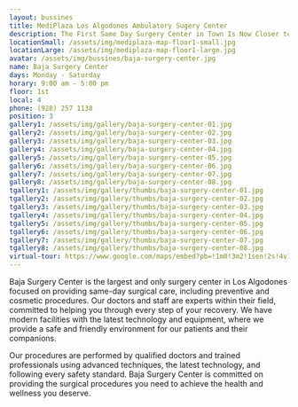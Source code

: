 ```yaml
---
layout: bussines
title: MediPlaza Los Algodones Ambulatory Sugery Center 
description: The First Same Day Surgery Center in Town Is Now Closer to You. Don't Worry About an Overnight Stay, Come and Check the Variety of Options We Have for You.
locationSmall: /assets/img/mediplaza-map-floor1-small.jpg
locationLarge: /assets/img/mediplaza-map-floor1-large.jpg
avatar: /assets/img/bussines/baja-surgery-center.jpg
name: Baja Surgery Center
days: Monday - Saturday
horary: 9:00 am - 5:00 pm
floor: 1st
local: 4
phone: (928) 257 1138
position: 3
gallery1: /assets/img/gallery/baja-surgery-center-01.jpg
gallery2: /assets/img/gallery/baja-surgery-center-02.jpg
gallery3: /assets/img/gallery/baja-surgery-center-03.jpg
gallery4: /assets/img/gallery/baja-surgery-center-04.jpg
gallery5: /assets/img/gallery/baja-surgery-center-05.jpg
gallery6: /assets/img/gallery/baja-surgery-center-06.jpg
gallery7: /assets/img/gallery/baja-surgery-center-07.jpg
gallery8: /assets/img/gallery/baja-surgery-center-08.jpg
tgallery1: /assets/img/gallery/thumbs/baja-surgery-center-01.jpg
tgallery2: /assets/img/gallery/thumbs/baja-surgery-center-02.jpg
tgallery3: /assets/img/gallery/thumbs/baja-surgery-center-03.jpg
tgallery4: /assets/img/gallery/thumbs/baja-surgery-center-04.jpg
tgallery5: /assets/img/gallery/thumbs/baja-surgery-center-05.jpg
tgallery6: /assets/img/gallery/thumbs/baja-surgery-center-06.jpg
tgallery7: /assets/img/gallery/thumbs/baja-surgery-center-07.jpg
tgallery8: /assets/img/gallery/thumbs/baja-surgery-center-08.jpg
virtual-tour: https://www.google.com/maps/embed?pb=!1m0!3m2!1sen!2s!4v1496694113592!6m8!1m7!1s8--Yo66j4A0AAAQvxcMbSw!2m2!1d32.71537321902485!2d-114.7288982090736!3f27.03!4f-3.0900000000000034!5f0.4000000000000002
---
```

Baja Surgery Center is the largest and only surgery center in Los Algodones focused on providing same-day surgical care, including preventive and cosmetic procedures. Our doctors and staff are experts within their field, committed to helping you through every step of your recovery. We have modern facilities with the latest technology and equipment, where we provide a safe and friendly environment for our patients and their companions.

Our procedures are performed by qualified doctors and trained professionals using advanced techniques, the latest technology, and following every safety standard. Baja Surgery Center is committed on providing the surgical procedures you need to achieve the health and wellness you deserve.